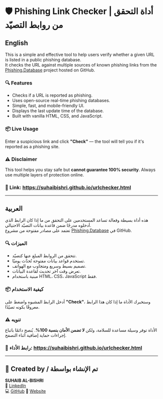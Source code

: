 # 🛡️ Phishing Link Checker | أداة التحقق من روابط التصيّد

## English

This is a simple and effective tool to help users verify whether a given URL is listed in a public phishing database.  
It checks the URL against multiple sources of known phishing links from the [Phishing.Database](https://github.com/Phishing-Database/Phishing.Database) project hosted on GitHub.

### 🔍 Features
- Checks if a URL is reported as phishing.
- Uses open-source real-time phishing databases.
- Simple, fast, and mobile-friendly UI.
- Displays the last update time of the database.
- Built with vanilla HTML, CSS, and JavaScript.

### 📦 Live Usage
Enter a suspicious link and click **"Check"** — the tool will tell you if it's reported as a phishing site.

### ⚠️ Disclaimer
This tool helps you stay safe but **cannot guarantee 100% security**. Always use multiple layers of protection online.
### 📡 Link: https://suhaibishri.github.io/urlchecker.html
---

## العربية

هذه أداة بسيطة وفعالة تساعد المستخدمين على التحقق من ما إذا كان الرابط الذي أدخلوه مدرجًا ضمن قاعدة بيانات التصيّد الاحتيالي.  
تعتمد على مصادر مفتوحة من مشروع [Phishing.Database](https://github.com/Phishing-Database/Phishing.Database) في GitHub.

### 🔍 الميزات
- تتحقق من الروابط المبلغ عنها كتصيّد.
- تستخدم قواعد بيانات مفتوحة تُحدّث يوميًا.
- تصميم بسيط وسريع ومتجاوب مع الهواتف.
- تعرض وقت آخر تحديث لقاعدة البيانات.
- مبنية باستخدام HTML، CSS، JavaScript فقط.

### 📦 كيفية الاستخدام
أدخل الرابط المشبوه واضغط على **"Check"**، وستخبرك الأداة ما إذا كان هذا الرابط معروفًا بكونه تصيّدًا.

### ⚠️ تنويه
الأداة توفر وسيلة مساعدة للسلامة، ولكن **لا تضمن الأمان بنسبة 100%**. يُنصح دائمًا باتباع إجراءات حماية إضافية أثناء التصفح.
### 📡 رابط الأداء: https://suhaibishri.github.io/urlchecker.html

---

## 📄 Created by / تم الإنشاء بواسطة
**SUHAIB AL-BISHRI**  
🔗 [LinkedIn](https://www.linkedin.com/in/suhaibishri)  
💻 [GitHub](https://github.com/suhaibishri)
📡 [Website](https://suhaibishri.github.io)

